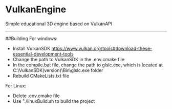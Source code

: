 # VulkanEngine
Simple educational 3D engine based on VulkanAPI
___
##Building
For windows:
- Install VulkanSDK https://www.vulkan.org/tools#download-these-essential-development-tools
- Change the path to VulkanSDK in the .env.cmake file
- In the compile.bat file, change the path to glslc.exe, which is located at C:\VulkanSDK\(version)\Bin\glslc.exe folder
- Rebuild CMakeLists.txt file

For Linux:
- Delete .env.cmake file
- Use "./linuxBuild.sh to build the project
